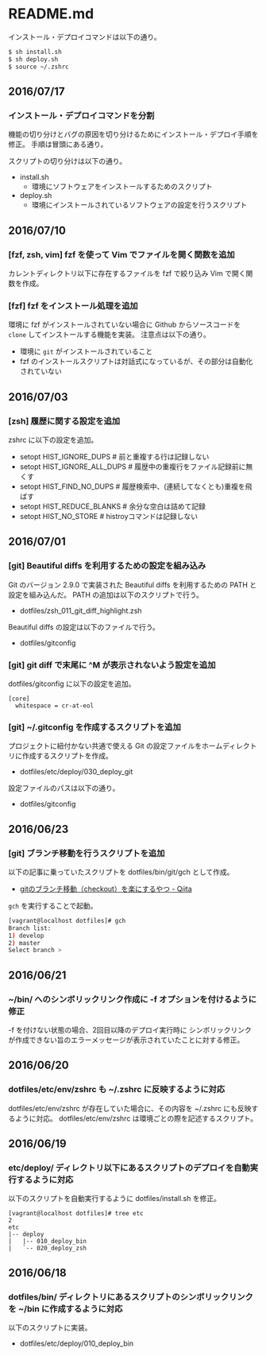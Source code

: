 # README.md

インストール・デプロイコマンドは以下の通り。

```sh
$ sh install.sh
$ sh deploy.sh
$ source ~/.zshrc
```

## 2016/07/17

### インストール・デプロイコマンドを分割

機能の切り分けとバグの原因を切り分けるためにインストール・デプロイ手順を修正。
手順は冒頭にある通り。

スクリプトの切り分けは以下の通り。

  - install.sh
    - 環境にソフトウェアをインストールするためのスクリプト
  - deploy.sh
    - 環境にインストールされているソフトウェアの設定を行うスクリプト


## 2016/07/10

### [fzf, zsh, vim] fzf を使って Vim でファイルを開く関数を追加

カレントディレクトリ以下に存在するファイルを fzf で絞り込み Vim で開く関数を作成。


### [fzf] fzf をインストール処理を追加

環境に fzf がインストールされていない場合に Github からソースコードを `clone` してインストールする機能を実装。
注意点は以下の通り。

  - 環境に `git` がインストールされていること
  - fzf のインストールスクリプトは対話式になっているが、その部分は自動化されていない


## 2016/07/03

### [zsh] 履歴に関する設定を追加

zshrc に以下の設定を追加。

  - setopt HIST_IGNORE_DUPS  # 前と重複する行は記録しない
  - setopt HIST_IGNORE_ALL_DUPS  # 履歴中の重複行をファイル記録前に無くす
  - setopt HIST_FIND_NO_DUPS  # 履歴検索中、(連続してなくとも)重複を飛ばす
  - setopt HIST_REDUCE_BLANKS  # 余分な空白は詰めて記録
  - setopt HIST_NO_STORE  # histroyコマンドは記録しない


## 2016/07/01

### [git] Beautiful diffs を利用するための設定を組み込み

Git のバージョン 2.9.0 で実装された Beautiful diffs を利用するための PATH と設定を組み込んだ。
PATH の追加は以下のスクリプトで行う。

  - dotfiles/zsh_011_git_diff_highlight.zsh

Beautiful diffs の設定は以下のファイルで行う。

  - dotfiles/gitconfig


### [git] git diff で末尾に ^M が表示されないよう設定を追加

dotfiles/gitconfig に以下の設定を追加。

```
[core]
  whitespace = cr-at-eol
```


### [git] ~/.gitconfig を作成するスクリプトを追加

プロジェクトに紐付かない共通で使える Git の設定ファイルをホームディレクトリに作成するスクリプトを作成。

  - dotfiles/etc/deploy/030_deploy_git

設定ファイルのパスは以下の通り。

  - dotfiles/gitconfig


## 2016/06/23

### [git] ブランチ移動を行うスクリプトを追加

以下の記事に乗っていたスクリプトを dotfiles/bin/git/gch として作成。

  - [gitのブランチ移動（checkout）を楽にするやつ - Qiita](http://qiita.com/amichang/items/5f7e715801771214430e)

`gch` を実行することで起動。

```sh
[vagrant@localhost dotfiles]# gch
Branch list:
1) develop
2) master
Select branch > 
```


## 2016/06/21

### ~/bin/ へのシンボリックリンク作成に -f オプションを付けるように修正

-f を付けない状態の場合、2回目以降のデプロイ実行時に シンボリックリンクが作成できない旨のエラーメッセージが表示されていたことに対する修正。


## 2016/06/20

### dotfiles/etc/env/zshrc も ~/.zshrc に反映するように対応

dotfiles/etc/env/zshrc が存在していた場合に、その内容を ~/.zshrc にも反映するように対応。
dotfiles/etc/env/zshrc は環境ごとの際を記述するスクリプト。


## 2016/06/19

### etc/deploy/ ディレクトリ以下にあるスクリプトのデプロイを自動実行するように対応

以下のスクリプトを自動実行するように dotfiles/install.sh を修正。

```
[vagrant@localhost dotfiles]# tree etc                                                                                                             2 
etc
|-- deploy
|   |-- 010_deploy_bin
|   `-- 020_deploy_zsh
```


## 2016/06/18

### dotfiles/bin/ ディレクトリにあるスクリプトのシンボリックリンクを ~/bin に作成するように対応

以下のスクリプトに実装。

  - dotfiles/etc/deploy/010_deploy_bin

